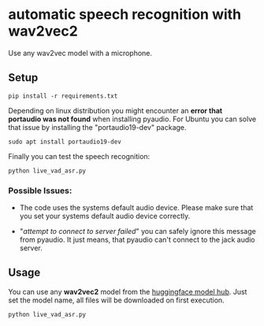 # automatic speech recognition with wav2vec2 

Use any wav2vec model with a microphone.

## Setup

```
pip install -r requirements.txt
```

Depending on linux distribution you might encounter an **error that portaudio was not found** when installing pyaudio. For Ubuntu you can solve that issue by installing the "portaudio19-dev" package.

```
sudo apt install portaudio19-dev
```

Finally you can test the speech recognition:

```
python live_vad_asr.py
```

### Possible Issues:

* The code uses the systems default audio device. Please make sure that you set your systems default audio device correctly. 

* "*attempt to connect to server failed*" you can safely ignore this message from pyaudio. It just means, that pyaudio can't connect to the jack audio server. 


## Usage

You can use any **wav2vec2** model from the [huggingface model hub](https://huggingface.co/models?pipeline_tag=automatic-speech-recognition&search=wav2vec2). Just set the model name, all files will be downloaded on first execution.

```python 
python live_vad_asr.py
```
